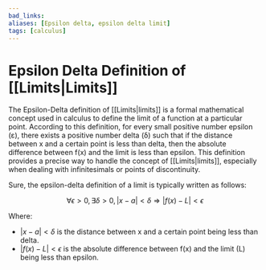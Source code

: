 ```yaml
---
bad_links: 
aliases: [Epsilon delta, epsilon delta limit]
tags: [calculus]
---
```

# Epsilon Delta Definition of [[Limits|Limits]]

The Epsilon-Delta definition of [[Limits|limits]] is a formal mathematical concept used in calculus to define the limit of a function at a particular point. According to this definition, for every small positive number epsilon (ε), there exists a positive number delta (δ) such that if the distance between x and a certain point is less than delta, then the absolute difference between f(x) and the limit is less than epsilon. This definition provides a precise way to handle the concept of [[Limits|limits]], especially when dealing with infinitesimals or points of discontinuity.

Sure, the epsilon-delta definition of a limit is typically written as follows:

$$
\forall \epsilon > 0, \exists \delta > 0, |x - a| < \delta \Rightarrow |f(x) - L| < \epsilon
$$

Where:

- $|x - a| < \delta$ is the distance between x and a certain point being less than delta.
- $|f(x) - L| < \epsilon$ is the absolute difference between f(x) and the limit (L) being less than epsilon.
